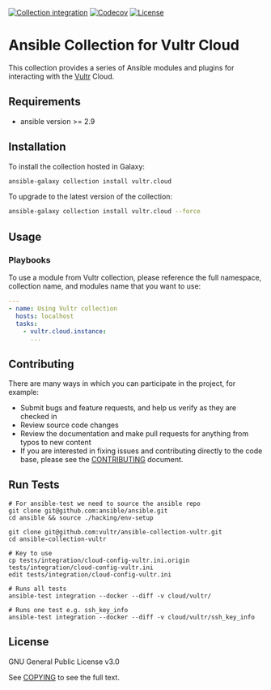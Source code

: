 [![Collection integration](https://github.com/vultr/ansible-collection-vultr/actions/workflows/integration.yml/badge.svg?branch=main)](https://github.com/vultr/ansible-collection-vultr/actions/workflows/integration.yml)
 [![Codecov](https://img.shields.io/codecov/c/github/vultr/ansible-collection-vultr)](https://codecov.io/gh/vultr/ansible-collection-vultr)
[![License](https://img.shields.io/badge/license-GPL%20v3.0-brightgreen.svg)](LICENSE)

# Ansible Collection for Vultr Cloud

This collection provides a series of Ansible modules and plugins for interacting with the [Vultr](https://www.vultr.com) Cloud.

## Requirements

- ansible version >= 2.9

## Installation

To install the collection hosted in Galaxy:

```bash
ansible-galaxy collection install vultr.cloud
```

To upgrade to the latest version of the collection:

```bash
ansible-galaxy collection install vultr.cloud --force
```

## Usage

### Playbooks

To use a module from Vultr collection, please reference the full namespace, collection name, and modules name that you want to use:

```yaml
---
- name: Using Vultr collection
  hosts: localhost
  tasks:
    - vultr.cloud.instance:
      ...
```

## Contributing

There are many ways in which you can participate in the project, for example:

- Submit bugs and feature requests, and help us verify as they are checked in
- Review source code changes
- Review the documentation and make pull requests for anything from typos to new content
- If you are interested in fixing issues and contributing directly to the code base, please see the [CONTRIBUTING](CONTRIBUTING.md) document.

## Run Tests

```
# For ansible-test we need to source the ansible repo
git clone git@github.com:ansible/ansible.git
cd ansible && source ./hacking/env-setup

git clone git@github.com:vultr/ansible-collection-vultr.git
cd ansible-collection-vultr

# Key to use
cp tests/integration/cloud-config-vultr.ini.origin tests/integration/cloud-config-vultr.ini
edit tests/integration/cloud-config-vultr.ini

# Runs all tests
ansible-test integration --docker --diff -v cloud/vultr/

# Runs one test e.g. ssh_key_info
ansible-test integration --docker --diff -v cloud/vultr/ssh_key_info
```

## License

GNU General Public License v3.0

See [COPYING](COPYING) to see the full text.
